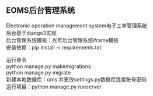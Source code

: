## EOMS后台管理系统
Electronic operation management system电子工单管理系统  
后台基于django3实现  
后台管理系统模板：光年后台管理系统iframe模板  
安装依赖：pip install -r requirements.txt 

运行命令  
python manage.py makemigrations  
python manage.py migrate  
新建本地数据库：oms 并更改settings.py数据库连接账号密码  
运行项目：python manage.py runserver  